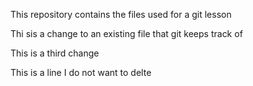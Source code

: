 This repository contains the files used for a git lesson

Thi sis a change to an existing file that git keeps track of

This is a third change

This is a line I do not want to delte